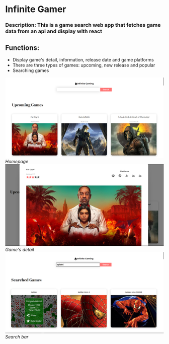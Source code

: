 # Infinite Gamer

### Description: This is a game search web app that fetches game data from an api and display with react 

## Functions:
- Display game's detail, information, release date and game platforms
- There are three types of games: upcoming, new release and popular
- Searching games

![image](https://github.com/KhanhDoHoang/Infinite-Gamer/blob/master/IG1.PNG)
*Homepage*
![image](https://github.com/KhanhDoHoang/Infinite-Gamer/blob/master/IG2.PNG)
*Game's detail*
![image](https://github.com/KhanhDoHoang/Infinite-Gamer/blob/master/IG3.PNG)
*Search bar*
